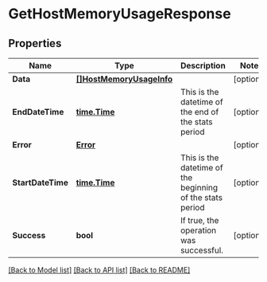 # GetHostMemoryUsageResponse

## Properties

Name | Type | Description | Notes
------------ | ------------- | ------------- | -------------
**Data** | [**[]HostMemoryUsageInfo**](HostMemoryUsageInfo.md) |  | [optional] 
**EndDateTime** | [**time.Time**](time.Time.md) | This is the datetime of the end of the stats period | [optional] 
**Error** | [**Error**](Error.md) |  | [optional] 
**StartDateTime** | [**time.Time**](time.Time.md) | This is the datetime of the beginning of the stats period | [optional] 
**Success** | **bool** | If true, the operation was successful. | [optional] 

[[Back to Model list]](../README.md#documentation-for-models) [[Back to API list]](../README.md#documentation-for-api-endpoints) [[Back to README]](../README.md)


